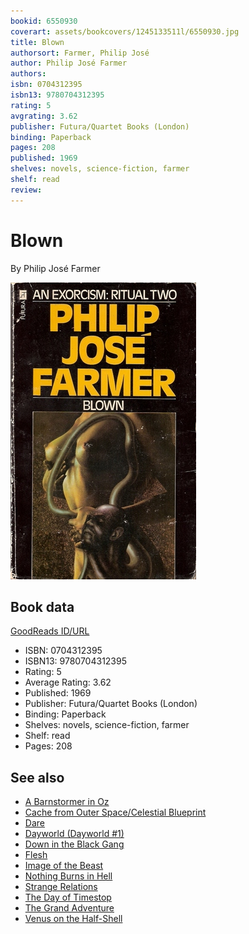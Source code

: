 ```yaml
---
bookid: 6550930
coverart: assets/bookcovers/1245133511l/6550930.jpg
title: Blown
authorsort: Farmer, Philip José
author: Philip José Farmer
authors: 
isbn: 0704312395
isbn13: 9780704312395
rating: 5
avgrating: 3.62
publisher: Futura/Quartet Books (London)
binding: Paperback
pages: 208
published: 1969
shelves: novels, science-fiction, farmer
shelf: read
review: 
---
```


# Blown

By Philip José Farmer

![](../../assets/bookcovers/1245133511l/6550930.jpg)

## Book data

[GoodReads ID/URL](https://www.goodreads.com/book/show/6550930)

- ISBN: 0704312395
- ISBN13: 9780704312395
- Rating: 5
- Average Rating: 3.62
- Published: 1969
- Publisher: Futura/Quartet Books (London)
- Binding: Paperback
- Shelves: novels, science-fiction, farmer
- Shelf: read
- Pages: 208


## See also

- [A Barnstormer in Oz](A_Barnstormer_in_Oz.md)
- [Cache from Outer Space/Celestial Blueprint](Cache_from_Outer_Space-Celestial_Blueprint.md)
- [Dare](Dare.md)
- [Dayworld (Dayworld #1)](Dayworld_Dayworld_1.md)
- [Down in the Black Gang](Down_in_the_Black_Gang.md)
- [Flesh](Flesh.md)
- [Image of the Beast](Image_of_the_Beast.md)
- [Nothing Burns in Hell](Nothing_Burns_in_Hell.md)
- [Strange Relations](Strange_Relations.md)
- [The Day of Timestop](The_Day_of_Timestop.md)
- [The Grand Adventure](The_Grand_Adventure.md)
- [Venus on the Half-Shell](Venus_on_the_Half-Shell.md)
